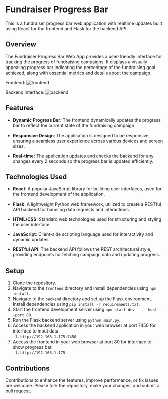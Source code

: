 # Fundraiser Progress Bar

This is a fundraiser progress bar web application with realtime updates built using React for the frontend and Flask for the backend API.

## Overview

The Fundraiser Progress Bar Web App provides a user-friendly interface for tracking the progress of fundraising campaigns. It displays a visually appealing progress bar indicating the percentage of the fundraising goal achieved, along with essential metrics and details about the campaign.

Frontend:
![frontend](https://github.com/Krishpkreame/FundraiserWebapp/assets/79666419/5db22dd1-d016-4ea6-bdd3-4a5f6bdffd18)

Backend interface:
![backend](https://github.com/Krishpkreame/FundraiserWebapp/assets/79666419/3f16426b-02d4-4117-a7bf-21e61f6d1caf)


## Features

- **Dynamic Progress Bar**: The frontend dynamically updates the progress bar to reflect the current state of the fundraising campaign.
  
- **Responsive Design**: The application is designed to be responsive, ensuring a seamless user experience across various devices and screen sizes.

- **Real-time:** The application updates and checks the backend for any changes every 2 seconds so the progress bar is updated efficiently.

## Technologies Used

- **React**: A popular JavaScript library for building user interfaces, used for the frontend development of the application.
  
- **Flask**: A lightweight Python web framework, utilized to create a RESTful API backend for handling data requests and interactions.
  
- **HTML/CSS**: Standard web technologies used for structuring and styling the user interface.
  
- **JavaScript**: Client-side scripting language used for interactivity and dynamic updates.
  
- **RESTful API**: The backend API follows the REST architectural style, providing endpoints for fetching campaign data and updating progress.

## Setup

1. Clone the repository.
2. Navigate to the `frontend` directory and install dependencies using `npm install`.
3. Navigate to the `backend` directory and set up the Flask environment. Install dependencies using `pip install -r requirements.txt`.
4. Start the frontend development server using `npm start dev -- --host --port 80`.
5. Run the Flask backend server using `python main.py`.
6. Access the backend application in your web browser at port 7450 for interface to input data. 
	1. `http://192.168.1.175:7450`
7. Access the frontend in your web browser at port 80 for interface to show progress bar.
	1. `http://192.168.1.175`

## Contributions

Contributions to enhance the features, improve performance, or fix issues are welcome. Please fork the repository, make your changes, and submit a pull request.
